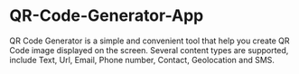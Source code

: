 # QR-Code-Generator-App
QR Code Generator is a simple and convenient tool that help you create QR Code image displayed on the screen. Several content types are supported, include Text, Url, Email, Phone number, Contact, Geolocation and SMS.
